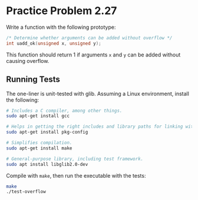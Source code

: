# Practice Problem 2.27

Write a function with the following prototype:

```c
/* Determine whether arguments can be added without overflow */
int uadd_ok(unsigned x, unsigned y);
```

This function should return 1 if arguments `x` and `y` can be added without causing overflow.

## Running Tests

The one-liner is unit-tested with glib. Assuming a Linux environment, install the following:

```bash
# Includes a C compiler, among other things.
sudo apt-get install gcc

# Helps in getting the right includes and library paths for linking with external libraries, i.e., glib.
sudo apt-get install pkg-config

# Simplifies compilation.
sudo apt-get install make

# General-purpose library, including test framework.
sudo apt install libglib2.0-dev
```

Compile with `make`, then run the executable with the tests:

```bash
make
./test-overflow
```


